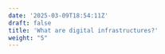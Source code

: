```yaml
---
date: '2025-03-09T18:54:11Z'
draft: false
title: 'What are digital infrastructures?'
weight: "5"
---
```

